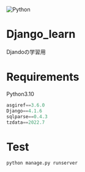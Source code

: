 ![Python](https://img.shields.io/badge/python-3670A0?style=for-the-badge&logo=python&logoColor=ffdd54)

# Django_learn
Djandoの学習用

# Requirements
Python3.10
```python
asgiref==3.6.0
Django==4.1.6
sqlparse==0.4.3
tzdata==2022.7
```

# Test
```bash
python manage.py runserver
```

